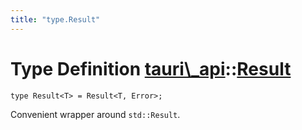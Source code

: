 ```yaml
---
title: "type.Result"
---
```


# Type Definition [tauri\\\_api](/docs/api/rust/tauri\_api/index.html)::​[Result](/docs/api/rust/tauri\_api/)

    type Result<T> = Result<T, Error>;

Convenient wrapper around `std::Result`.

      